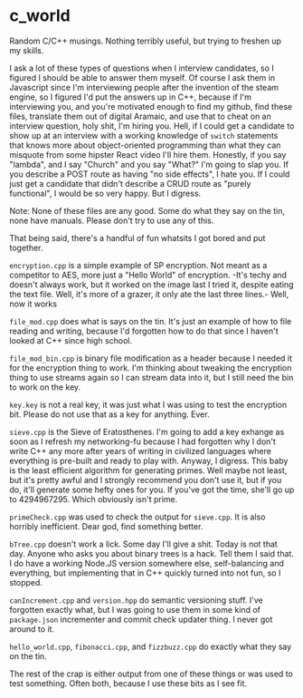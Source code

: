 # c_world
Random C/C++ musings. Nothing terribly useful, but trying to freshen up my skills.

I ask a lot of these types of questions when I interview candidates, so I figured I should be able to answer them myself. Of course I ask them in Javascript since I'm interviewing people after the invention of the steam engine, so I figured I'd put the answers up in C++, because if I'm interviewing you, and you're motivated enough to find my github, find these files, translate them out of digital Aramaic, and use that to cheat on an interview question, holy shit, I'm hiring you. Hell, if I could get a candidate to show up at an interview with a working knowledge of `switch` statements that knows more about object-oriented programming than what they can misquote from some hipster React video I'll hire them. Honestly, if you say "lambda", and I say "Church" and you say "What?" I'm going to slap you. If you describe a POST route as having "no side effects", I hate you. If I could just get a candidate that didn't describe a CRUD route as "purely functional", I would be so very happy. But I digress.

Note: None of these files are any good. Some do what they say on the tin, none have manuals. Please don't try to use any of this.

That being said, there's a handful of fun whatsits I got bored and put together.

`encryption.cpp` is a simple example of SP encryption. Not meant as a competitor to AES, more just a "Hello World" of encryption. -It's techy and doesn't always work, but it worked on the image last I tried it, despite eating the text file. Well, it's more of a grazer, it only ate the last three lines.- Well, now it works

`file_mod.cpp` does what is says on the tin. It's just an example of how to file reading and writing, because I'd forgotten how to do that since I haven't looked at C++ since high school.

`file_mod_bin.cpp` is binary file modification as a header because I needed it for the encryption thing to work. I'm thinking about tweaking the encryption thing to use streams again so I can stream data into it, but I still need the bin to work on the key.

`key.key` is not a real key, it was just what I was using to test the encryption bit. Please do not use that as a key for anything. Ever.

`sieve.cpp` is the Sieve of Eratosthenes. I'm going to add a key exhange as soon as I refresh my networking-fu because I had forgotten why I don't write C++ any more after years of writing in civilized languages where everything is pre-built and ready to play with. Anyway, I digress. This baby is the least efficient algorithm for generating primes. Well maybe not least, but it's pretty awful and I strongly recommend you don't use it, but if you do, it'll generate some hefty ones for you. If you've got the time, she'll go up to 4294967295. Which obviously isn't prime.

`primeCheck.cpp` was used to check the output for `sieve.cpp`. It is also horribly inefficient. Dear god, find something better.

`bTree.cpp` doesn't work a lick. Some day I'll give a shit. Today is not that day. Anyone who asks you about binary trees is a hack. Tell them I said that. I do have a working Node.JS version somewhere else, self-balancing and everything, but implementing that in C++ quickly turned into not fun, so I stopped.

`canIncrement.cpp` and `version.hpp` do semantic versioning stuff. I've forgotten exactly what, but I was going to use them in some kind of `package.json` incrementer and commit check updater thing. I never got around to it.

`hello_world.cpp`, `fibonacci.cpp`, and `fizzbuzz.cpp` do exactly what they say on the tin.

The rest of the crap is either output from one of these things or was used to test something. Often both, because I use these bits as I see fit.

